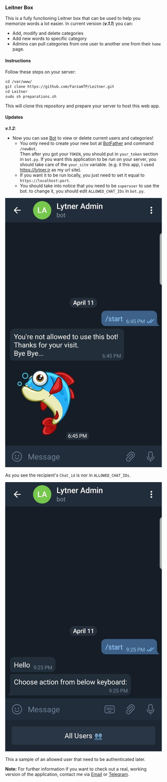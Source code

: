 ### Leitner Box
This is a fully functioning Leitner box that can be used to help you memorize 
words a lot easier.
In current version (***v.1.1***) you can:
* Add, modify and delete categories
* Add new words to specific category
* Admins can pull categories from one user to another one from their `home` page.

#### Instructions
Follow these steps on your server:
```shell script
cd /var/www/
git clone https://github.com/FarzamTP/Leitner.git
cd Leitner
sudo sh preparations.sh
```
This will clone this repository and prepare your server to host this web app.

#### Updates
***v.1.2***:
* Now you can use [Bot](./bot.py) to view or delete current users and categories!
    * You only need to create your new bot at [BotFather](t.me/botfather) and command `/newBot`. <br>
    Then after you got your `TOKEN`, you should put in `your_token` section in `bot.py`.
    If you want this application to be run on your server, you should take care of the `your_site` variable. (e.g. it this app, I‌ used https://lytner.ir as my url site).
    * If you want it to be run locally, you just need to set it equal to `https://localhost:port`.
    * You should take into notice that you need to be `superuser` to use the bot. to change it, you should edit 
    `ALLOWED_CHAT_IDs` in `bot.py`.

![Non-Authenticated user](./images/non_authenticated.jpg)

As you see the recipient's `Chat_id` is nor in `ALLOWED_CHAT_IDs`.

![Authenticated user](./images/Authenticated.jpg)

This a sample of an allowed user that need to be authenticated later.

**Note:** For further information if you want to check out a real, working version of the application,
contact me via [Email](mailto:farzam.taghipour@gmail.com) or [Telegram](t.me/FarzamTaghipour).